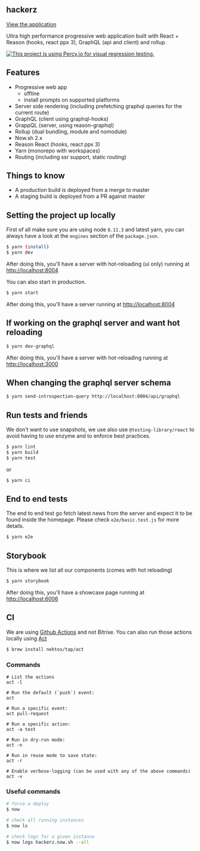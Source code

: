 ## hackerz

[View the application](https://hackerz.now.sh)

Ultra high performance progressive web application built with React + Reason (hooks, react ppx 3), GraphQL (api and client) and rollup.

[![This project is using Percy.io for visual regression testing.](https://percy.io/static/images/percy-badge.svg)](https://percy.io)

## Features

- Progressive web app
  - offline
  - install prompts on supported platforms
- Server side rendering (including prefetching graphql queries for the current route)
- GraphQL (client using graphql-hooks)
- GrappQL (server, using reason-graphql)
- Rollup (dual bundling, module and nomodule)
- Now.sh 2.x
- Reason React (hooks, react ppx 3)
- Yarn (monorepo with workspaces)
- Routing (including ssr support, static routing)

## Things to know

- A production build is deployed from a merge to master
- A staging build is deployed from a PR against master

## Setting the project up locally

First of all make sure you are using node `8.11.3` and latest yarn, you can always have a look at the `engines` section of the `package.json`.

```sh
$ yarn (install)
$ yarn dev
```

After doing this, you'll have a server with hot-reloading (ui only) running at [http://localhost:8004](http://localhost:8004)

You can also start in production.

```sh
$ yarn start
```

After doing this, you'll have a server running at [http://localhost:8004](http://localhost:8004)

## If working on the graphql server and want hot reloading

```sh
$ yarn dev-graphql
```

After doing this, you'll have a server with hot-reloading running at [http://localhost:3000](http://localhost:3000)

## When changing the graphql server schema

```sh
$ yarn send-introspection-query http://localhost:8004/api/graphql
```

## Run tests and friends

We don't want to use snapshots, we use also use `@testing-library/react` to avoid having to use enzyme and to enforce best practices.

```sh
$ yarn lint
$ yarn build
$ yarn test
```

or

```sh
$ yarn ci
```

## End to end tests

The end to end test go fetch latest news from the server and expect it to be found inside the homepage. Please check `e2e/basic.test.js` for more details.

```sh
$ yarn e2e
```

## Storybook

This is where we list all our components (comes with hot reloading)

```sh
$ yarn storybook
```

After doing this, you'll have a showcase page running at [http://localhost:6006](http://localhost:6006)

## CI

We are using [Github Actions](https://developer.github.com/actions/) and not Bitrise. You can also run those actions locally using [Act](https://github.com/nektos/act)

```sh
$ brew install nektos/tap/act
```

### Commands

```
# List the actions
act -l

# Run the default (`push`) event:
act

# Run a specific event:
act pull-request

# Run a specific action:
act -a test

# Run in dry-run mode:
act -n

# Run in reuse mode to save state:
act -r

# Enable verbose-logging (can be used with any of the above commands)
act -v
```

### Useful commands

```sh
# force a deploy
$ now

# check all running instances
$ now ls

# check logs for a given instance
$ now logs hackerz.now.sh --all
```
